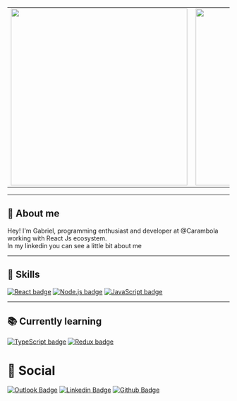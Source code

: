 <center>
<table>
  <tr>
      <td><img width="400px" align="left" src="https://github-readme-stats.vercel.app/api/top-langs/?username=bielb2&hide=html&layout=compact&theme=cobalt" /></td>
      <td><img width="400px" align="left" src="https://github-readme-stats.vercel.app/api/pin/?username=bielb2&repo=buscape-frontend-challenge&theme=cobalt" /></td>
  </tr>  
</table>
</center>

----

## 👨 About me

Hey! 
I'm Gabriel, programming enthusiast and developer at @Carambola working with React Js ecosystem. <br />
In my linkedin you can see a little bit about me 

----

## 📌 Skills
[![React badge](https://img.shields.io/badge/React-20232A?style=for-the-badge&logo=react&logoColor=61DAFB&link=https://reactjs.org/)](https://reactjs.org/)
[![Node.js badge](https://img.shields.io/badge/Node.js-43853D?style=for-the-badge&logo=node.js&logoColor=white&link=https://nodejs.org/en/)](https://nodejs.org/en/)
[![JavaScript badge](https://img.shields.io/badge/JavaScript-F7DF1E?style=for-the-badge&logo=javascript&logoColor=black&link=https://developer.mozilla.org/en-US/docs/Web/JavaScript)](https://developer.mozilla.org/en-US/docs/Web/JavaScript)

----

## 📚 Currently learning
[![TypeScript badge](https://img.shields.io/badge/TypeScript-007ACC?style=for-the-badge&logo=typescript&logoColor=white&link=https://www.typescriptlang.org/)](https://www.typescriptlang.org/)
[![Redux badge](https://img.shields.io/badge/Redux-593D88?style=for-the-badge&logo=redux&logoColor=white&link=https://redux-saga.js.org/)](https://redux-saga.js.org/)

# 📓 Social
[![Outlook Badge](https://img.shields.io/badge/Microsoft_Outlook-0078D4?style=for-the-badge&logo=microsoft-outlook&logoColor=white&link=mailto:bielb2@hotmail.com)](mailto:bielb2@hotmail.com)
[![Linkedin Badge](https://img.shields.io/badge/LinkedIn-0077B5?style=for-the-badge&logo=linkedin&logoColor=white&link=https://www.linkedin.com/in/bielb2/)](https://www.linkedin.com/in/bielb2/)
[![Github Badge](https://img.shields.io/badge/GitHub-100000?style=for-the-badge&logo=github&logoColor=white&link=https://github.com/bielb2)](https://github.com/bielb2)
